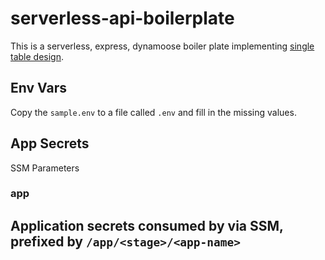 # serverless-api-boilerplate
This is a serverless, express, dynamoose boiler plate implementing [single table design](https://aws.amazon.com/blogs/compute/creating-a-single-table-design-with-amazon-dynamodb/).

## Env Vars
Copy the `sample.env` to a file called `.env` and fill in the missing values.

## App Secrets
SSM Parameters
### app
Application secrets consumed by via SSM, prefixed by `/app/<stage>/<app-name>`
- 
